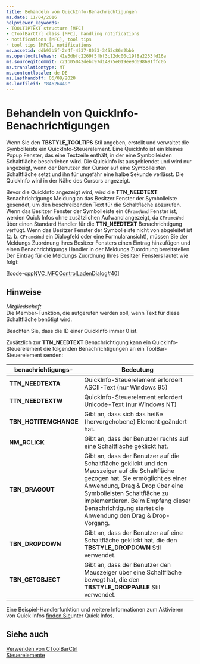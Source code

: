 ```yaml
---
title: Behandeln von QuickInfo-Benachrichtigungen
ms.date: 11/04/2016
helpviewer_keywords:
- TOOLTIPTEXT structure [MFC]
- CToolBarCtrl class [MFC], handling notifications
- notifications [MFC], tool tips
- tool tips [MFC], notifications
ms.assetid: ddb93b5f-2e4f-4537-8053-3453c86e2bbb
ms.openlocfilehash: 41e3dbfc2269f5fbf3c12dc00c19f8a2253fd16a
ms.sourcegitcommit: c21b05042debc97d14875e019ee9d698691ffc0b
ms.translationtype: MT
ms.contentlocale: de-DE
ms.lasthandoff: 06/09/2020
ms.locfileid: "84626449"
---
```

# <a name="handling-tool-tip-notifications"></a>Behandeln von QuickInfo-Benachrichtigungen

Wenn Sie den **TBSTYLE_TOOLTIPS** Stil angeben, erstellt und verwaltet die Symbolleiste ein QuickInfo-Steuerelement. Eine QuickInfo ist ein kleines Popup Fenster, das eine Textzeile enthält, in der eine Symbolleisten Schaltfläche beschrieben wird. Die QuickInfo ist ausgeblendet und wird nur angezeigt, wenn der Benutzer den Cursor auf eine Symbolleisten Schaltfläche setzt und ihn für ungefähr eine halbe Sekunde verlässt. Die QuickInfo wird in der Nähe des Cursors angezeigt.

Bevor die QuickInfo angezeigt wird, wird die **TTN_NEEDTEXT** Benachrichtigungs Meldung an das Besitzer Fenster der Symbolleiste gesendet, um den beschreibenden Text für die Schaltfläche abzurufen. Wenn das Besitzer Fenster der Symbolleiste ein `CFrameWnd` Fenster ist, werden Quick Infos ohne zusätzlichen Aufwand angezeigt, da `CFrameWnd` über einen Standard Handler für die **TTN_NEEDTEXT** Benachrichtigung verfügt. Wenn das Besitzer Fenster der Symbolleiste nicht von abgeleitet ist (z. b. `CFrameWnd` ein Dialogfeld oder eine Formularansicht), müssen Sie der Meldungs Zuordnung Ihres Besitzer Fensters einen Eintrag hinzufügen und einen Benachrichtigungs Handler in der Meldungs Zuordnung bereitstellen. Der Eintrag für die Meldungs Zuordnung Ihres Besitzer Fensters lautet wie folgt:

[!code-cpp[NVC_MFCControlLadenDialog#40](codesnippet/cpp/handling-tool-tip-notifications_1.cpp)]

## <a name="remarks"></a>Hinweise

*Mitgliedschaft*<br/>
Die Member-Funktion, die aufgerufen werden soll, wenn Text für diese Schaltfläche benötigt wird.

Beachten Sie, dass die ID einer QuickInfo immer 0 ist.

Zusätzlich zur **TTN_NEEDTEXT** Benachrichtigung kann ein QuickInfo-Steuerelement die folgenden Benachrichtigungen an ein ToolBar-Steuerelement senden:

|benachrichtigungs-|Bedeutung|
|------------------|-------------|
|**TTN_NEEDTEXTA**|QuickInfo-Steuerelement erfordert ASCII-Text (nur Windows 95)|
|**TTN_NEEDTEXTW**|QuickInfo-Steuerelement erfordert Unicode-Text (nur Windows NT)|
|**TBN_HOTITEMCHANGE**|Gibt an, dass sich das heiße (hervorgehobene) Element geändert hat.|
|**NM_RCLICK**|Gibt an, dass der Benutzer rechts auf eine Schaltfläche geklickt hat.|
|**TBN_DRAGOUT**|Gibt an, dass der Benutzer auf die Schaltfläche geklickt und den Mauszeiger auf die Schaltfläche gezogen hat. Sie ermöglicht es einer Anwendung, Drag & Drop über eine Symbolleisten Schaltfläche zu implementieren. Beim Empfang dieser Benachrichtigung startet die Anwendung den Drag & Drop-Vorgang.|
|**TBN_DROPDOWN**|Gibt an, dass der Benutzer auf eine Schaltfläche geklickt hat, die den **TBSTYLE_DROPDOWN** Stil verwendet.|
|**TBN_GETOBJECT**|Gibt an, dass der Benutzer den Mauszeiger über eine Schaltfläche bewegt hat, die den **TBSTYLE_DROPPABLE** Stil verwendet.|

Eine Beispiel-Handlerfunktion und weitere Informationen zum Aktivieren von Quick Infos [finden Sie](tool-tips-in-windows-not-derived-from-cframewnd.md)unter Quick Infos.

## <a name="see-also"></a>Siehe auch

[Verwenden von CToolBarCtrl](using-ctoolbarctrl.md)<br/>
[Steuerelemente](controls-mfc.md)
